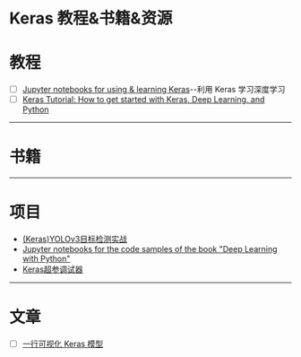 # Keras 教程&amp;书籍&amp;资源

<a name="Zh3cz"></a>
# 教程

- [ ] [Jupyter notebooks for using & learning Keras](https://github.com/erhwenkuo/deep-learning-with-keras-notebooks)--利用 Keras 学习深度学习
- [ ] [Keras Tutorial: How to get started with Keras, Deep Learning, and Python](https://www.pyimagesearch.com/2018/09/10/keras-tutorial-how-to-get-started-with-keras-deep-learning-and-python/)

---

<a name="8VPsU"></a>
# 书籍

---

<a name="0LfjV"></a>
# 项目

- [(Keras)YOLOv3目标检测实战](https://machinelearningmastery.com/how-to-perform-object-detection-with-yolov3-in-keras/)
- [Jupyter notebooks for the code samples of the book "Deep Learning with Python"](https://github.com/fchollet/deep-learning-with-python-notebooks)
- [Keras超参调试器](https://github.com/keras-team/keras-tuner)


---

<a name="nJy2C"></a>
# 文章

- [ ] [一行可视化 Keras 模型](https://www.wandb.com/articles/visualize-keras-models-with-one-line-of-code)
